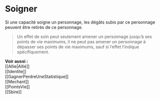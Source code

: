 # Soigner
Si une capacité soigne un personnage, les dégâts subis par ce personnage peuvent être retirés de ce personnage. 

>Un effet de soin peut seulement amener un personnage jusqu’à ses points de vie maximums, il ne peut pas amener un personnage à dépasser ses points de vie maximums, sauf si l’effet l’indique spécifiquement. 

**Voir aussi :**  
[[Allie|Allié]]  
[[Identite]]  
[[GagnerPerdreUneStatistique]]  
[[Mechant]]  
[[PointsVie]]  
[[Sbire]]
